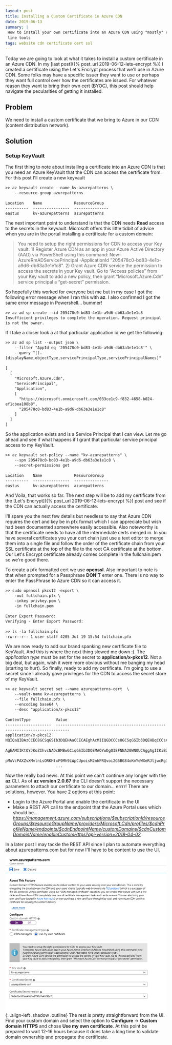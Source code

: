 ```yaml
---
layout: post
title: Installing a Custom Certificate in Azure CDN 
date: 2019-06-13
summary: |
 How to install your own certificate into an Azure CDN using "mostly" command
 line tools
tags: website cdn certificate cert ssl
---
```

Today we are going to look at what it takes to install a custom certificate in
an Azure CDN.  In my [last post]({% post_url 2019-06-12-lets-encrypt %})  I
created a certificate using the Let's Encrypt process that we'll use in Azure
CDN.  Some folks may have a specific issuer they want to use or perhaps they
want full control over how the certificates are issued.  For whatever reason
they want to bring their own cert (BYOC), this post should help navigate the
pecularities of getting it installed. 

## Problem
We need to install a custom certificate that we bring to Azure in our CDN
(content distribution network).  


## Solution 
### Setup KeyVault
The first thing to note about installing a certificate into an Azure CDN is that
you need an Azure KeyVault that the CDN can access the certificate from.  For
this post I'll create a new keyvault 
```terminal
>> az keyvault create --name kv-azurepatterns \
    --resource-group azurepatterns

Location    Name              ResourceGroup
----------  ----------------  ---------------
eastus      kv-azurepatterns  azurepatterns
```
The next important point to understand is that the CDN needs __Read__ access to
the secrets in the keyvault.  Microsoft offers this little tidbit of advice when
you are in the portal installing a certificate for a custom domain:

<blockquote>
You need to setup the right permissions for CDN to access your Key vault:
1) Register Azure CDN as an app in your Azure Active Directory (AAD) via
PowerShell using this command: New-AzureRmADServicePrincipal -ApplicationId
"205478c0-bd83-4e1b-a9d6-db63a3e1e1c8".  2) Grant Azure CDN service the
permission to access the secrets in your Key vault. Go to “Access policies” from
your Key vault to add a new policy, then grant “Microsoft.Azure.Cdn” service
principal a “get-secret” permission.
</blockquote>

So hopefully this worked for everyone but me but in my case I got the following
error message when I ran this with __az__.  I also confirmed I got the same error
message in Powershell... bummer!

```terminal
>> az ad sp create --id 205478c0-bd83-4e1b-a9d6-db63a3e1e1c8 
Insufficient privileges to complete the operation. Request principal is not the owner.
```
If I take a closer look a at that particular application id we get the
following:
```terminal
>> az ad sp list --output json \
    --filter "AppId eq '205478c0-bd83-4e1b-a9d6-db63a3e1e1c8'" \
    --query "[].[displayName,objectType,servicePrincipalType,servicePrincipalNames]"

[
  [
    "Microsoft.Azure.Cdn",
    "ServicePrincipal",
    "Application",
    [
      "https://microsoft.onmicrosoft.com/033ce1c9-f832-4658-b024-ef1cbea108b8",
      "205478c0-bd83-4e1b-a9d6-db63a3e1e1c8"
    ]
  ]
]
```
So the application exists and is a Service Principal that I can view.  Let me go
ahead and see if what happens if I grant that particular service principal
access to my KeyVault.

```terminal
>> az keyvault set-policy --name "kv-azurepatterns" \
    --spn 205478c0-bd83-4e1b-a9d6-db63a3e1e1c8 \
    --secret-permissions get

Location    Name              ResourceGroup
----------  ----------------  ---------------
eastus      kv-azurepatterns  azurepatterns
```
And Voila, that works so far.  The next step will be to add my certificate from
the [Let's Encrypt]({% post_url 2019-06-12-lets-encrypt %}) post and see if the
CDN can actually access the certificate.

I'll spare you the next few details but needless to say that Azure CDN requires
the cert and key be in pfx format which I can appreciate but wish had been
documented somewhere easily accessible.  Also noteworthy is that the certificate
needs to have all the intermediate certs merged in.  In you have several
certificates you your cert chain just use a text editor to merge them into a
single file and follow the order of the certificate chain from your SSL
certificate at the top of the file to the root CA certificate at the bottom.
Our Let's Encrypt certificate already comes complete in the fullchain.pem so
we're good there.

To create a pfx formatted cert we use __openssl__.  Also important to note is
that when prompted for a Passphrase __DON'T__ enter one.  There is no way to
enter the PassPhrase to Azure CDN so it can access it.

```terminal
>> sudo openssl pkcs12 -export \
    -out fullchain.pfx \
    -inkey privkey.pem \
    -in fullchain.pem

Enter Export Password:
Verifying - Enter Export Password:

>> ls -la fullchain.pfx
-rw-r--r-- 1 user staff 4205 Jul 19 15:54 fullchain.pfx

```

We are now ready to add our brand spanking new certificate file to KeyVault.  And
this is where the next thing slowed me down :(.  The *application type* must be
set for the secret to __application/x-pkcs12__.  Not a big deal, but again, wish it
were more obvious without me banging my head (starting to hurt).  So finally,
ready to add my certificate.  I'm going to use a secret since I already gave
privileges for the CDN to access the secret store of my KeyVault.

```terminal
>> az keyvault secret set --name azurepatterns-cert  \
    --vault-name kv-azurepatterns \
    --file fullchain.pfx \
    --encoding base64 \
    --desc "application/x-pkcs12"

ContentType           Value
--------------------  ----------------------------------------------------------------------------
application/x-pkcs12  NQIQaQIBAzCCEC8GCSqGSIb3DQEHAaCCECAEghAcMIIQGDCCCs8GCSqGSIb3DQEHBqCCCsAwggq8
                      AgEAMIIKtQYJKoZIhvcNAQcBMBwGCiqGSIb3DQEMAQYwDgQI8FNNA20WNOUCAggAgIIKiBZYFWiq
                      pMuVcPAXZvXMvlnLsORKHtxF9Mh9LWpCUpoisM2nhPRQvoi2G5BG84oKmYeWXeRJljwcRg3/DLmi
                      ...

```

Now the really bad news.  At this point we can't continue any longer with the
__az__ CLI.  As of __az version 2.0.67__ the CLI doesn't support the
necessary parameters to attach our certificate to our domain... errrr!  There
are solutions, however.  You have 2 options at this point:
* Login to the Azure Portal and enable the certificate in the UI
* Make a REST API call to the endpoint that the Azure Portal uses which
  should be...
*https://management.azure.com/subscriptions/$subscriptionId/resourceGroups/$resourceGroupName/providers/Microsoft.Cdn/profiles/$cdnProfileName/endpoints/$cdnEndpointName/customDomains/$cdnCustomDomainName/enableCustomHttps?api-version=2018-04-02*

In a later post I may tackle the REST API since I plan to automate
everything about azurepatterns.com but for now I'll have to be content to use
the UI.

![Enable HTTPS](/images/2019-06-13-bring-your-own-cert/load-cert.png){:
.align-left .shadow .outline}
The rest is pretty straightforward from the UI.  Find your custom domain and
select the option to __Configure__ -> __Custom domain HTTPS__ and chose __Use my
own certificate__.   At this point be prepared to wait 12-16 hours because it
does take a long time to validate domain ownership and propagate the
certificate.


